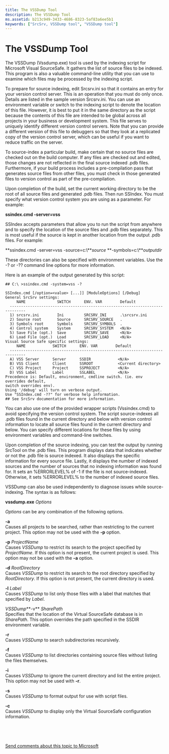 ```yaml
---
title: The VSSDump Tool
description: The VSSDump Tool
ms.assetid: b213c949-3433-4686-8323-5af83a6ee5b1
keywords: ["SrcSrv, VSSDump tool", "VSSDump tool"]
---
```


# The VSSDump Tool


The VSSDump (Vssdump.exe) tool is used by the indexing script for Microsoft Visual SourceSafe. It gathers the list of source files to be indexed. This program is also a valuable command-line utility that you can use to examine which files may be processed by the indexing script.

To prepare for source indexing, edit Srcsrv.ini so that it contains an entry for your version control server. This is an operation that you must do only once. Details are listed in the sample version Srcsrv.ini. You can use an environment variable or switch to the indexing script to denote the location of this file. However, it is best to put it in the same directory as the script because the contents of this file are intended to be global across all projects in your business or development system. This file serves to uniquely identify different version control servers. Note that you can provide a different version of this file to debuggers so that they look at a replicated copy of the version control server, which can be useful if you want to reduce traffic on the server.

To source-index a particular build, make certain that no source files are checked out on the build computer. If any files are checked out and edited, those changes are not reflected in the final source indexed .pdb files. Furthermore, if your build process includes a pre-compilation pass that generates source files from other files, you must check in those generated files to version control as part of the pre-compilation.

Upon completion of the build, set the current working directory to be the root of all source files and generated .pdb files. Then run SSIndex. You must specify what version control system you are using as a parameter. For example:

**ssindex.cmd -server=vss**

SSIndex accepts parameters that allow you to run the script from anywhere and to specify the location of the source files and .pdb files separately. This is most useful if the source is kept in another location from the output .pdb files. For example:

**ssindex.cmd -server=vss -source=c:\\***source* **-symbols=c:\\***outputdir*

These directories can also be specified with environment variables. Use the -? or -?? command line options for more information.

Here is an example of the output generated by this script:

``` syntax
## C:\ >ssindex.cmd -system=vss -?

SSIndex.cmd [/option=<value> [...]] [ModuleOptions] [/Debug]
General SrcSrv settings:
     NAME              SWITCH      ENV. VAR        Default
  -----------------------------------------------------------------------------
  1) srcsrv.ini        Ini         SRCSRV_INI      .\srcsrv.ini
  2) Source root       Source      SRCSRV_SOURCE   .
  3) Symbols root      Symbols     SRCSRV_SYMBOLS  .
  4) Control system    System      SRCSRV_SYSTEM   <N/A>
  5) Save File (opt.)  Save        SRCSRV_SAVE     <N/A>
  6) Load File (opt.)  Load        SRCSRV_LOAD     <N/A>
Visual Source Safe specific settings:
     NAME            SWITCH      ENV. VAR        Default
  -----------------------------------------------------------------------------
  A) VSS Server      Server      SSDIR            <N/A>
  B) VSS Client      Client      SSROOT           <Current directory>
  C) VSS Project     Project     SSPROJECT        <N/A>
  D) VSS Label       Label       SSLABEL          <N/A>
Precedence is: Default, environment, cmdline switch. (ie. env overrides default,
switch overrides env).
Using '/debug' will turn on verbose output.
Use "SSIndex.cmd -??" for verbose help information.
## See SrcSrv documentation for more information.

```

You can also use one of the provided wrapper scripts (Vssindex.cmd) to avoid specifying the version control system. The script source-indexes all .pdb files found in the current directory and below with version control information to locate all source files found in the current directory and below. You can specify different locations for these files by using environment variables and command-line switches.

Upon completion of the source indexing, you can test the output by running SrcTool on the .pdb files. This program displays data that indicates whether or not the .pdb file is source indexed. It also displays the specific information for every source file. Lastly, it displays the number of indexed sources and the number of sources that no indexing information was found for. It sets an %ERRORLEVEL% of -1 if the file is not source-indexed. Otherwise, it sets %ERRORLEVEL% to the number of indexed source files.

VSSDump can also be used independently to diagnose issues while source-indexing. The syntax is as follows:

**vssdump.exe** *Options*

*Options* can be any combination of the following options.

<span id="-a"></span><span id="-A"></span>**-a**  
Causes all projects to be searched, rather than restricting to the current project. This option may not be used with the **-p** option.

<span id="-p_ProjectName"></span><span id="-p_projectname"></span><span id="-P_PROJECTNAME"></span>**-p** *ProjectName*  
Causes *VSSDump* to restrict its search to the project specified by *ProjectName*. If this option is not present, the current project is used. This option may not be used with the **-a** option.

<span id="-d_RootDirectory"></span><span id="-d_rootdirectory"></span><span id="-D_ROOTDIRECTORY"></span>**-d** *RootDirectory*  
Causes *VSSDump* to restrict its search to the root directory specified by *RootDirectory*. If this option is not present, the current directory is used.

<span id="-l_Label"></span><span id="-l_label"></span><span id="-L_LABEL"></span>**-l** *Label*  
Causes *VSSDump* to list only those files with a label that matches that specified by *Label*.

<span id="VSSDump-v_SharePath"></span><span id="vssdump-v_sharepath"></span><span id="VSSDUMP-V_SHAREPATH"></span>*VSSDump***-v** *SharePath*  
Specifies that the location of the Virtual SourceSafe database is in *SharePath*. This option overrides the path specified in the SSDIR environment variable.

<span id="-r"></span><span id="-R"></span>**-r**  
Causes *VSSDump* to search subdirectories recursively.

<span id="-f"></span><span id="-F"></span>**-f**  
Causes *VSSDump* to list directories containing source files without listing the files themselves.

<span id="-i"></span><span id="-I"></span>**-i**  
Causes *VSSDump* to ignore the current directory and list the entire project. This option may not be used with **-r**.

<span id="-s"></span><span id="-S"></span>**-s**  
Causes *VSSDump* to format output for use with script files.

<span id="-c"></span><span id="-C"></span>**-c**  
Causes *VSSDump* to display only the Virtual SourceSafe configuration information.

 

 

[Send comments about this topic to Microsoft](mailto:wsddocfb@microsoft.com?subject=Documentation%20feedback%20[debugger\debugger]:%20The%20VSSDump%20Tool%20%20RELEASE:%20%284/24/2017%29&body=%0A%0APRIVACY%20STATEMENT%0A%0AWe%20use%20your%20feedback%20to%20improve%20the%20documentation.%20We%20don't%20use%20your%20email%20address%20for%20any%20other%20purpose,%20and%20we'll%20remove%20your%20email%20address%20from%20our%20system%20after%20the%20issue%20that%20you're%20reporting%20is%20fixed.%20While%20we're%20working%20to%20fix%20this%20issue,%20we%20might%20send%20you%20an%20email%20message%20to%20ask%20for%20more%20info.%20Later,%20we%20might%20also%20send%20you%20an%20email%20message%20to%20let%20you%20know%20that%20we've%20addressed%20your%20feedback.%0A%0AFor%20more%20info%20about%20Microsoft's%20privacy%20policy,%20see%20http://privacy.microsoft.com/default.aspx. "Send comments about this topic to Microsoft")




